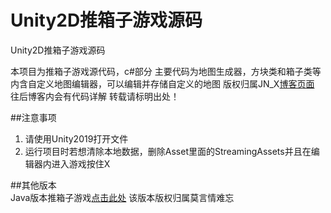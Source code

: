 # Unity2D推箱子游戏源码
Unity2D推箱子游戏源码

本项目为推箱子游戏源代码，c#部分
主要代码为地图生成器，方块类和箱子类等
内含自定义地图编辑器，可以编辑并存储自定义的地图
版权归属JN_X[博客页面](https://blog.csdn.net/qq_41676090)
往后博客内会有代码详解
转载请标明出处！

##注意事项
1. 请使用Unity2019打开文件
2. 运行项目时若想清除本地数据，删除Asset里面的StreamingAssets并且在编辑器内进入游戏按住X

##其他版本
<br>
Java版本推箱子游戏[点击此处](https://blog.csdn.net/qq_40176716/article/details/95176223) 该版本版权归属莫言情难忘
